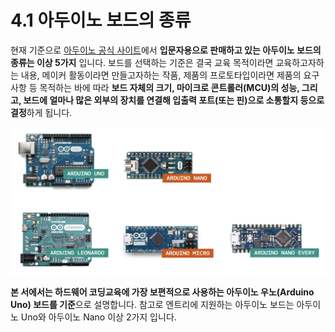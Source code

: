 # 4.1 아두이노 보드의 종류

현재 기준으로 [아두이노 공식 사이트](https://www.arduino.cc/en/Main/Products)에서 **입문자용으로 판매하고 있는 아두이노 보드의 종류는 이상 5가지** 입니다. 보드를 선택하는 기준은 결국 교육 목적이라면 교육하고자하는 내용, 메이커 활동이라면 만들고자하는 작품, 제품의 프로토타입이라면 제품의 요구사항 등 목적하는 바에 따라 **보드 자체의 크기, 마이크로 콘트롤러\(MCU\)의 성능, 그리고, 보드에 얼마나 많은 외부의 장치를 연결해 입출력 포트\(또는 핀\)으로 소통할지 등으로 결정**하게 됩니다.

![](../.gitbook/assets/image%20%2831%29.png)

**본 서에서는 하드웨어 코딩교육에 가장 보편적으로 사용하는 아두이노 우노\(Arduino Uno\) 보드를 기준**으로 설명합니다. 참고로 엔트리에 지원하는 아두이노 보드는 아두이노 Uno와 아두이노 Nano 이상 2가지 입니다. 

